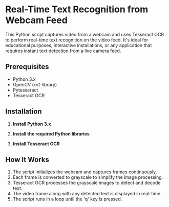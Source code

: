 # Real-Time Text Recognition from Webcam Feed

This Python script captures video from a webcam and uses Tesseract OCR to perform real-time text recognition on the video feed. It's ideal for educational purposes, interactive installations, or any application that requires instant text detection from a live camera feed.

## Prerequisites

- Python 3.x
- OpenCV (`cv2` library)
- Pytesseract
- Tesseract OCR

## Installation

1. **Install Python 3.x**

2. **Install the required Python libraries**

3. **Install Tesseract OCR**


## How It Works
1. The script initializes the webcam and captures frames continuously.
2. Each frame is converted to grayscale to simplify the image processing.
3. Tesseract OCR processes the grayscale images to detect and decode text.
4. The video frame along with any detected text is displayed in real-time.
5. The script runs in a loop until the 'q' key is pressed.

